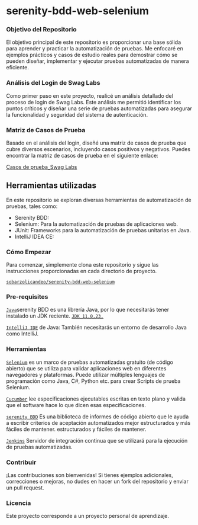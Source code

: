 # serenity-bdd-web-selenium

### Objetivo del Repositorio
El objetivo principal de este repositorio es proporcionar una base
sólida para aprender y practicar la automatización de pruebas. 
Me enfocaré en ejemplos prácticos y casos de estudio reales para demostrar 
cómo se pueden diseñar, implementar y ejecutar pruebas automatizadas de manera eficiente.

### Análisis del Login de Swag Labs
Como primer paso en este proyecto, realicé un análisis detallado del proceso de login de Swag Labs.
Este análisis me permitió identificar los puntos críticos y diseñar una serie de pruebas automatizadas
para asegurar la funcionalidad y seguridad del sistema de autenticación.

### Matriz de Casos de Prueba
Basado en el análisis del login, diseñé una matriz de casos de prueba que cubre diversos escenarios,
incluyendo casos positivos y negativos. 
Puedes encontrar la matriz de casos de prueba en el siguiente enlace:

[Casos de prueba_Swag Labs](https://docs.google.com/spreadsheets/d/1KrlrD2UEOHPPgusZ-elelKcQiOm6ZGPH/edit?usp=drive_link&ouid=112052354328608051614&rtpof=true&sd=true)


## Herramientas utilizadas

En este repositorio se exploran diversas herramientas de automatización de pruebas, tales como:

- Serenity BDD:
- Selenium: Para la automatización de pruebas de aplicaciones web.
- JUnit: Frameworks para la automatización de pruebas unitarias en Java.
- IntelliJ IDEA CE:

### Cómo Empezar

Para comenzar, simplemente clona este repositorio y sigue las instrucciones proporcionadas en cada directorio de proyecto.

[```sobarzolicandeo/serenity-bdd-web-selenium```](https://github.com/sobarzolicandeo/serenity-bdd-web-selenium)

### Pre-requisites

[```Java```](https://www.java.com/es/)serenity BDD es una librería Java, por lo que necesitarás tener instalado un JDK reciente. [```JDK 11.0.23.```](https://www.oracle.com/java/technologies/javase/11-0-23-relnotes.html)

 [```IntelliJ IDE```](https://www.jetbrains.com/idea/)
de Java: También necesitarás un entorno de desarrollo Java como IntelliJ.

### Herramientas

[```Selenium```](https://selenium.dev) es un marco de pruebas automatizadas gratuito (de código abierto) que se utiliza para validar aplicaciones web en diferentes navegadores y plataformas. Puede utilizar
múltiples lenguajes de programación como Java, C#, Python etc. para crear Scripts de prueba Selenium.

[```Cucumber```](https://cucumber.io/) lee especificaciones ejecutables escritas en texto plano y valida que el software hace lo que dicen esas especificaciones.

[```serenity BDD```](https://serenity-bdd.info/) Es una biblioteca de informes de código abierto que le ayuda a escribir criterios de aceptación automatizados mejor estructurados y más fáciles de mantener.
estructurados y fáciles de mantener.

[```Jenkins```](https://www.jenkins.io/) Servidor de integración continua que se utilizará para la ejecución de pruebas automatizadas.

### Contribuir
¡Las contribuciones son bienvenidas! Si tienes ejemplos adicionales, correcciones o mejoras, no dudes en hacer un fork del repositorio y enviar un pull request.

### Licencia
Este proyecto corresponde a un proyecto personal de aprendizaje. 

